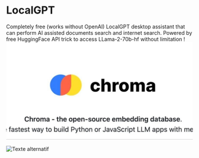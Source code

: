 # LocalGPT
Completely free (works without OpenAI) LocalGPT desktop assistant that can perform AI assisted documents search and internet search. Powered by free HuggingFace API trick to access LLama-2-70b-hf without limitation !
![Texte alternatif](/chroma.webp)

![Texte alternatif](/llama)
